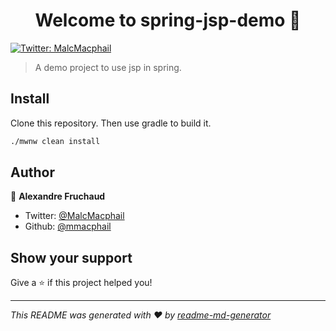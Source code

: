 <h1 align="center">Welcome to spring-jsp-demo 👋</h1>
<p>
  <a href="https://twitter.com/MalcMacphail" target="_blank">
    <img alt="Twitter: MalcMacphail" src="https://img.shields.io/twitter/follow/MalcMacphail.svg?style=social" />
  </a>
</p>

> A demo project to use jsp in spring.

## Install

Clone this repository. Then use gradle to build it.
```sh
./mwnw clean install
```

## Author

👤 **Alexandre Fruchaud**

* Twitter: [@MalcMacphail](https://twitter.com/MalcMacphail)
* Github: [@mmacphail](https://github.com/mmacphail)

## Show your support

Give a ⭐️ if this project helped you!

***
_This README was generated with ❤️ by [readme-md-generator](https://github.com/kefranabg/readme-md-generator)_